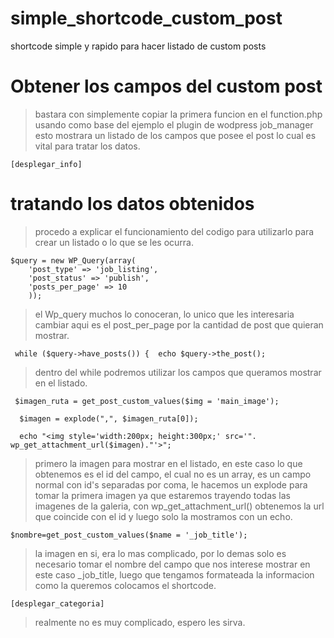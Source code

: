 # simple_shortcode_custom_post
shortcode simple y rapido para hacer listado de custom posts

# Obtener los campos del custom post

>bastara con simplemente copiar la primera funcion en el function.php usando como base del ejemplo el plugin de wodpress job_manager
esto mostrara un listado de los campos que posee el post lo cual es vital para tratar los datos.

```[desplegar_info]```


# tratando los datos obtenidos

> procedo a explicar el funcionamiento del codigo para utilizarlo para crear un listado o lo que se les ocurra.

```
$query = new WP_Query(array(
    'post_type' => 'job_listing',
    'post_status' => 'publish',
    'posts_per_page' => 10
    ));
```


> el Wp_query muchos lo conoceran, lo unico que les interesaria cambiar aqui es el post_per_page por la cantidad de post que quieran mostrar.

```
 while ($query->have_posts()) {  echo $query->the_post(); 
```

> dentro del while podremos utilizar los campos que queramos mostrar en el listado.

```
 $imagen_ruta = get_post_custom_values($img = 'main_image');
  
  $imagen = explode(",", $imagen_ruta[0]); 
  
  echo "<img style='width:200px; height:300px;' src='". wp_get_attachment_url($imagen)."'>";
```
> primero la imagen para mostrar en el listado, en este caso lo que obtenemos es el id del campo, el cual no es un array, 
es un campo normal con id's separadas por coma, le hacemos un explode para tomar la primera imagen ya que estaremos trayendo todas las imagenes de la galeria,
con wp_get_attachment_url() obtenemos la url que coincide con el id y luego solo la mostramos con un echo.

```
$nombre=get_post_custom_values($name = '_job_title');
```
> la imagen en si, era lo mas complicado, por lo demas solo es necesario tomar el nombre del campo que nos interese
mostrar en este caso _job_title, luego que tengamos formateada la informacion como la queremos colocamos el shortcode.

```
[desplegar_categoria]
```
> realmente no es muy complicado, espero les sirva.
